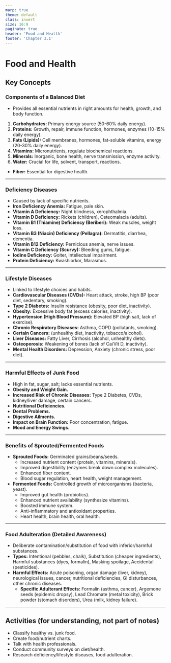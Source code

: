 ```yaml
---
marp: true
theme: default
class: invert
size: 16:9
paginate: true
header: 'Food and Health'
footer: 'Chapter 3.1'
---
```


# Food and Health

## Key Concepts

### Components of a Balanced Diet

*   Provides all essential nutrients in right amounts for health, growth, and body function.
1.  **Carbohydrates:** Primary energy source (50-60% daily energy).
2.  **Proteins:** Growth, repair, immune function, hormones, enzymes (10-15% daily energy).
3.  **Fats (Lipids):** Cell membranes, hormones, fat-soluble vitamins, energy (20-30% daily energy).
4.  **Vitamins:** Micronutrients, regulate biochemical reactions.
5.  **Minerals:** Inorganic, bone health, nerve transmission, enzyme activity.
6.  **Water:** Crucial for life, solvent, transport, reactions.
*   **Fiber:** Essential for digestive health.

---

### Deficiency Diseases

*   Caused by lack of specific nutrients.
*   **Iron Deficiency Anemia:** Fatigue, pale skin.
*   **Vitamin A Deficiency:** Night blindness, xerophthalmia.
*   **Vitamin D Deficiency:** Rickets (children), Osteomalacia (adults).
*   **Vitamin B1 (Thiamine) Deficiency (Beriberi):** Weak muscles, weight loss.
*   **Vitamin B3 (Niacin) Deficiency (Pellagra):** Dermatitis, diarrhea, dementia.
*   **Vitamin B12 Deficiency:** Pernicious anemia, nerve issues.
*   **Vitamin C Deficiency (Scurvy):** Bleeding gums, fatigue.
*   **Iodine Deficiency:** Goiter, intellectual impairment.
*   **Protein Deficiency:** Kwashiorkor, Marasmus.

---

### Lifestyle Diseases

*   Linked to lifestyle choices and habits.
*   **Cardiovascular Diseases (CVDs):** Heart attack, stroke, high BP (poor diet, sedentary, smoking).
*   **Type 2 Diabetes:** Insulin resistance (obesity, poor diet, inactivity).
*   **Obesity:** Excessive body fat (excess calories, inactivity).
*   **Hypertension (High Blood Pressure):** Elevated BP (high salt, lack of exercise).
*   **Chronic Respiratory Diseases:** Asthma, COPD (pollutants, smoking).
*   **Certain Cancers:** (unhealthy diet, inactivity, tobacco/alcohol).
*   **Liver Diseases:** Fatty Liver, Cirrhosis (alcohol, unhealthy diets).
*   **Osteoporosis:** Weakening of bones (lack of Ca/Vit D, inactivity).
*   **Mental Health Disorders:** Depression, Anxiety (chronic stress, poor diet).

---

### Harmful Effects of Junk Food

*   High in fat, sugar, salt; lacks essential nutrients.
*   **Obesity and Weight Gain.**
*   **Increased Risk of Chronic Diseases:** Type 2 Diabetes, CVDs, kidney/liver damage, certain cancers.
*   **Nutritional Deficiencies.**
*   **Dental Problems.**
*   **Digestive Ailments.**
*   **Impact on Brain Function:** Poor concentration, fatigue.
*   **Mood and Energy Swings.**

---

### Benefits of Sprouted/Fermented Foods

*   **Sprouted Foods:** Germinated grains/beans/seeds.
    *   Increased nutrient content (protein, vitamins, minerals).
    *   Improved digestibility (enzymes break down complex molecules).
    *   Enhanced fiber content.
    *   Blood sugar regulation, heart health, weight management.
*   **Fermented Foods:** Controlled growth of microorganisms (bacteria, yeast).
    *   Improved gut health (probiotics).
    *   Enhanced nutrient availability (synthesize vitamins).
    *   Boosted immune system.
    *   Anti-inflammatory and antioxidant properties.
    *   Heart health, brain health, oral health.

---

### Food Adulteration (Detailed Awareness)

*   Deliberate contamination/substitution of food with inferior/harmful substances.
*   **Types:** Intentional (pebbles, chalk), Substitution (cheaper ingredients), Harmful substances (dyes, formalin), Masking spoilage, Accidental (pesticides).
*   **Harmful Effects:** Acute poisoning, organ damage (liver, kidney), neurological issues, cancer, nutritional deficiencies, GI disturbances, other chronic diseases.
    *   **Specific Adulterant Effects:** Formalin (asthma, cancer), Argemone seeds (epidemic dropsy), Lead Chromate (metal toxicity), Brick powder (stomach disorders), Urea (milk, kidney failure).

---

## Activities (for understanding, not part of notes)

*   Classify healthy vs. junk food.
*   Create food/nutrient charts.
*   Talk with health professionals.
*   Conduct community surveys on diet/health.
*   Research deficiency/lifestyle diseases, food adulteration.
